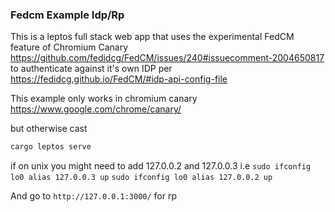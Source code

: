 ### Fedcm Example Idp/Rp

This is a leptos full stack web app that uses the experimental FedCM feature of Chromium Canary
https://github.com/fedidcg/FedCM/issues/240#issuecomment-2004650817
to authenticate against it's own IDP per
https://fedidcg.github.io/FedCM/#idp-api-config-file

This example only works in chromium canary
https://www.google.com/chrome/canary/

but otherwise
cast

```sh
cargo leptos serve
```

if on unix you might need to add 127.0.0.2 and 127.0.0.3 
i.e
`sudo ifconfig lo0 alias 127.0.0.3 up`
`sudo ifconfig lo0 alias 127.0.0.2 up`

And go to `http://127.0.0.1:3000/` for rp 
